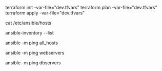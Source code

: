 terraform init -var-file="dev.tfvars"
terraform plan -var-file="dev.tfvars"
terraform apply -var-file="dev.tfvars"


cat /etc/ansible/hosts


ansible-inventory --list

ansible  -m ping all_hosts


ansible  -m ping webservers

ansible  -m ping dbservers
